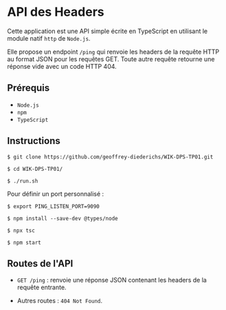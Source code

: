 # API des Headers

Cette application est une API simple écrite en TypeScript en utilisant le module natif `http` de `Node.js`.

Elle propose un endpoint `/ping` qui renvoie les headers de la requête HTTP au format JSON pour les requêtes GET. Toute autre requête retourne une réponse vide avec un code HTTP 404.

## Prérequis

- `Node.js`
- `npm`
- `TypeScript`

## Instructions

```console
$ git clone https://github.com/geoffrey-diederichs/WIK-DPS-TP01.git

$ cd WIK-DPS-TP01/

$ ./run.sh
```

Pour définir un port personnalisé :

```console
$ export PING_LISTEN_PORT=9090

$ npm install --save-dev @types/node

$ npx tsc

$ npm start
```

## Routes de l'API

- `GET /ping` : renvoie une réponse JSON contenant les headers de la requête entrante.

- Autres routes : `404 Not Found`.